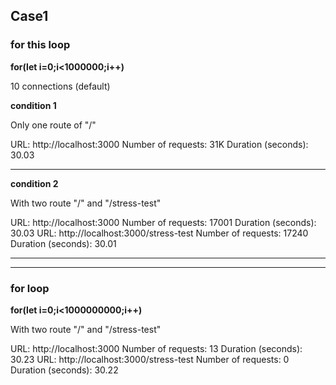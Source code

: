 ## Case1

### for this loop

**for(let i=0;i<1000000;i++)**

10 connections (default)


**condition 1**

Only one route of "/"

URL: http://localhost:3000
Number of requests:  31K
Duration (seconds): 30.03

_________________________

**condition 2**

With two route "/" and "/stress-test"

URL: http://localhost:3000
Number of requests:  17001
Duration (seconds): 30.03
URL: http://localhost:3000/stress-test
Number of requests:  17240
Duration (seconds): 30.01

_________________________________
_________________________________

### for loop
**for(let i=0;i<1000000000;i++)**

With two route "/" and "/stress-test"

URL: http://localhost:3000
Number of requests:  13
Duration (seconds): 30.23
URL: http://localhost:3000/stress-test
Number of requests:  0
Duration (seconds): 30.22
